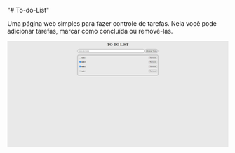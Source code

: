 "# To-do-List" 

Uma página web simples para fazer controle de tarefas. Nela você pode adicionar tarefas, marcar como concluída ou removê-las.

![Tela principal](img/tela.jpg)

